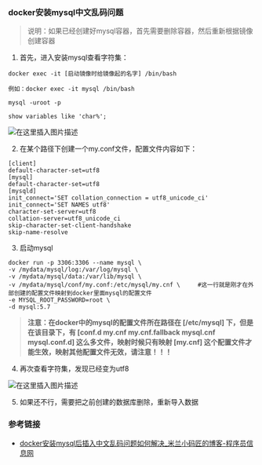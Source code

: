 ### docker安装mysql中文乱码问题

> 说明：如果已经创建好mysql容器，首先需要删除容器，然后重新根据镜像创建容器

1. 首先，进入安装mysql查看字符集：

```shell
docker exec -it [启动镜像时给镜像起的名字] /bin/bash

例如：docker exec -it mysql /bin/bash

mysql -uroot -p

show variables like 'char%';
```

![在这里插入图片描述](https://img-blog.csdnimg.cn/20200813173321113.png?x-oss-process=image/watermark,type_ZmFuZ3poZW5naGVpdGk,shadow_10,text_aHR0cHM6Ly9ibG9nLmNzZG4ubmV0L3dlaXhpbl80MzY0NTYwMw==,size_16,color_FFFFFF,t_70#pic_center)

2. 在某个路径下创建一个my.conf文件，配置文件内容如下：

```shell
[client]
default-character-set=utf8
[mysql]
default-character-set=utf8
[mysqld]
init_connect='SET collation_connection = utf8_unicode_ci'
init_connect='SET NAMES utf8'
character-set-server=utf8
collation-server=utf8_unicode_ci
skip-character-set-client-handshake
skip-name-resolve
```

3. 启动mysql

```shell
docker run -p 3306:3306 --name mysql \
-v /mydata/mysql/log:/var/log/mysql \
-v /mydata/mysql/data:/var/lib/mysql \
-v /mydata/mysql/conf/my.conf:/etc/mysql/my.cnf \     #这一行就是刚才在外部创建的配置文件映射到docker里面mysql的配置文件
-e MYSQL_ROOT_PASSWORD=root \
-d mysql:5.7
```

> **注意：在docker中的mysql的配置文件所在路径在 [/etc/mysql] 下，但是在该目录下，有 [conf.d my.cnf my.cnf.fallback mysql.cnf mysql.conf.d] 这么多文件，映射时候只有映射 [my.cnf] 这个配置文件才能生效，映射其他配置文件无效，请注意！！！**

4. 再次查看字符集，发现已经变为utf8

![在这里插入图片描述](https://img-blog.csdnimg.cn/20200813174316806.png?x-oss-process=image/watermark,type_ZmFuZ3poZW5naGVpdGk,shadow_10,text_aHR0cHM6Ly9ibG9nLmNzZG4ubmV0L3dlaXhpbl80MzY0NTYwMw==,size_16,color_FFFFFF,t_70#pic_center)

5. 如果还不行，需要把之前创建的数据库删除，重新导入数据

### 参考链接

- [docker安装mysql后插入中文乱码问题如何解决_米兰小码匠的博客-程序员信息网](https://www.i4k.xyz/article/weixin_43645603/107981930)
